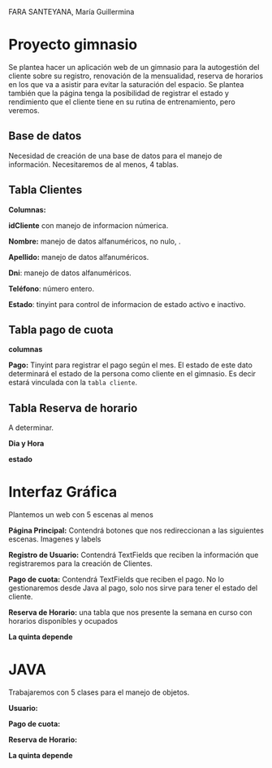 FARA SANTEYANA, María Guillermina

# Proyecto gimnasio #
Se plantea hacer un aplicación web de un gimnasio para la autogestión del cliente sobre su registro, renovación de la mensualidad, reserva de horarios en los que va a asistir para evitar la saturación del espacio. Se plantea también que la página tenga la posibilidad de registrar el estado y rendimiento que el cliente tiene en su rutina de entrenamiento, pero veremos.

## Base de datos ## 
Necesidad de creación de una base de datos para el manejo de información. Necesitaremos de al menos, 4 tablas.
## Tabla Clientes ## 
**Columnas:**

**idCliente** con manejo de informacion númerica.

**Nombre:** manejo de datos alfanuméricos, no nulo, .

**Apellido:** manejo de datos alfanuméricos.

**Dni**: manejo de datos alfanuméricos.

**Teléfono**: número entero.

**Estado**: tinyint para control de informacion de estado activo e inactivo. 

## Tabla pago de cuota ##
**columnas**

**Pago:** Tinyint para registrar el pago según el mes. El estado de este dato determinará el estado de la persona como cliente en el gimnasio. Es decir estará vinculada con la ``tabla cliente``. 

## Tabla Reserva de horario ## 
A determinar. 

**Dia y Hora**

**estado**

# Interfaz Gráfica #
 Plantemos un web con 5 escenas al menos

**Página Principal:** Contendrá botones que nos redireccionan a las siguientes escenas. Imagenes y labels 

**Registro de Usuario:** Contendrá TextFields que reciben la información que registraremos para la creación de Clientes.

**Pago de cuota:** Contendrá TextFields que reciben el pago. No lo gestionaremos desde Java al pago, solo nos sirve para tener el estado del cliente.

**Reserva de Horario:** una tabla que nos presente la semana en curso con horarios disponibles y ocupados 

**La quinta depende**

# JAVA #

Trabajaremos con 5 clases para el manejo de objetos.

**Usuario:**

**Pago de cuota:**

**Reserva de Horario:**

**La quinta depende**







